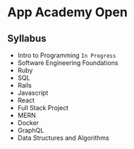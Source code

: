 # App Academy Open

## Syllabus

- Intro to Programming `In Progress`
- Software Engineering Foundations
- Ruby
- SQL
- Rails
- Javascript
- React
- Full Stack Project
- MERN
- Docker
- GraphQL
- Data Structures and Algorithms
